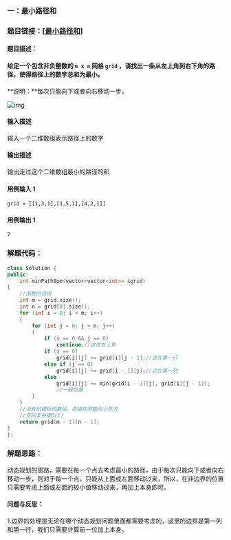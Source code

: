 ### 一：最小路径和



### 题目链接：[[最小路径和](https://leetcode.cn/problems/minimum-path-sum/)]



#### 题目描述：

#### 给定一个包含非负整数的 `m x n` 网格 `grid` ，请找出一条从左上角到右下角的路径，使得路径上的数字总和为最小。

**说明：**每次只能向下或者向右移动一步。

![img](https://assets.leetcode.com/uploads/2020/11/05/minpath.jpg)

#### 输入描述

输入一个二维数组表示路径上的数字

#### 输出描述

输出走过这个二维数组最小的路径的和

#### 用例输入 1

```
grid = [[1,3,1],[1,5,1],[4,2,1]]
```

#### 用例输出 1

```
7
```

### 解题代码：



```cpp
class Solution {
public:
    int minPathSum(vector<vector<int>> &grid)
{
    //函数的调用
    int m = grid.size();
    int n = grid[0].size();
    for (int i = 0; i < m; i++)
    {
        for (int j = 0; j < n; j++)
        {
            if (i == 0 && j == 0)
                continue;//这在左上角
            if (i == 0)
                grid[i][j] += grid[i][j - 1];//这在第一行
            else if (j == 0)
                grid[i][j] += grid[i - 1][j];//这在第一列
            else
                grid[i][j] += min(grid[i - 1][j], grid[i][j - 1]);
                //一般位置
        }
    }
    //没有创建新的数组，直接在原数组上修改
    //空间复杂度O(1)
    return grid[m - 1][n - 1];
}
};
```



### 解题思路：

动态规划的思路，需要在每一个点去考虑最小的路径，由于每次只能向下或者向右移动一步，则对于每一个点，只能从上面或左面移动过来，所以，在非边界的位置只需要考虑上面或左面的较小值移动过来，再加上本身即可。

#### 问题与反思：

1.边界的处理是无论在哪个动态规划问题里面都需要考虑的，这里的边界是第一列和第一行，我们只需要计算前一位加上本身。



